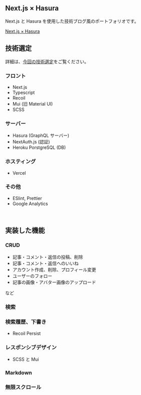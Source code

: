 ## Next.js × Hasura

Next.js と Hasura を使用した技術ブログ風のポートフォリオです。

[Next.js × Hasura](https://nextjs-hasura.tk)

## 技術選定

詳細は、[今回の技術選定](https://nextjs-hasura.tk)をご覧ください。

### フロント

- Next.js
- Typescript
- Recoil
- Mui (旧 Material UI)
- SCSS

### サーバー

- Hasura (GraphQL サーバー)
- NextAuth.js (認証)
- Heroku PorstgreSQL (DB)

### ホスティング

- Vercel

### その他

- ESlint, Prettier
- Google Analytics

<br>

## 実装した機能

### CRUD

- 記事・コメント・返信の投稿、削除
- 記事・コメント・返信へのいいね
- アカウント作成、削除、プロフィール変更
- ユーザーのフォロー
- 記事の画像・アバター画像のアップロード

など

### 検索

### 検索履歴、下書き

- Recoil Persist

### レスポンシブデザイン

- SCSS と Mui

### Markdown

### 無限スクロール
